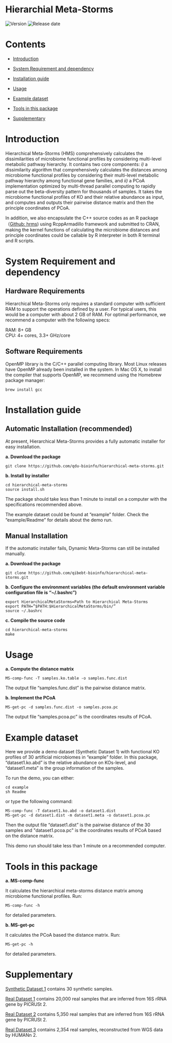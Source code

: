 # Hierarchial Meta-Storms

![Version](https://img.shields.io/badge/Version-1.01%20-brightgreen)
![Release date](https://img.shields.io/badge/Released%20date-Nov.%2018%2C%202020-brightgreen)



# Contents

- [Introduction](#introduction)

- [System Requirement and dependency](#system-requirement-and-dependency)

- [Installation guide](#installation-guide)

- [Usage](#usage)

- [Example dataset](#example-dataset)

- [Tools in this package](#tools-in-this-package)

- [Supplementary](#supplementary)

  

# Introduction

Hierarchical Meta-Storms (HMS) comprehensively calculates the dissimilarities of microbiome functional profiles by considering multi-level metabolic pathway hierarchy. It contains two core components: *i)* a dissimilarity algorithm that comprehensively calculates the distances among microbiome functional profiles by considering their multi-level metabolic pathway hierarchy among functional gene families, and *ii)* a PCoA implementation optimized by multi-thread parallel computing to rapidly parse out the beta-diversity pattern for thousands of samples. It takes the microbiome functional profiles of KO and their relative abundance as input, and computes and outputs their pairwise distance matrix and then the principle coordinates of PCoA. 

In addition, we also encapsulate the C++ source codes as an R package （[Github: hrms](https://github.com/qdu-bioinfo/hrms.git)) using RcppArmadillo framework and submitted to CRAN, making the kernel functions of calculating the microbiome distances and principle coordinates could be callable by R interpreter in both R terminal and R scripts.

# System Requirement and dependency

## Hardware Requirements

Hierarchical Meta-Storms only requires a standard computer with sufficient RAM to support the operations defined by a user. For typical users, this would be a computer with about 2 GB of RAM. For optimal performance, we recommend a computer with the following specs:

  RAM: 8+ GB  
  CPU: 4+ cores, 3.3+ GHz/core

## Software Requirements

OpenMP library is the C/C++ parallel computing library. Most Linux releases have OpenMP already been installed in the system. In Mac OS X, to install the compiler that supports OpenMP, we recommend using the Homebrew package manager:
```
brew install gcc
```

# Installation guide

## Automatic Installation (recommended)

At present, Hierarchical Meta-Storms provides a fully automatic installer for easy installation.

**a. Download the package**

```
git clone https://github.com/qdu-bioinfo/hierarchical-meta-storms.git	
```

**b. Install by installer**
```
cd hierarchical-meta-storms
source install.sh
```

The package should take less than 1 minute to install on a computer with the specifications recommended above.

The example dataset could be found at “example” folder. Check the “example/Readme” for details about the demo run.

## Manual Installation

If the automatic installer fails, Dynamic Meta-Storms can still be installed manually.

**a. Download the package**
```
git clone https://github.com/qibebt-bioinfo/hierarchical-meta-storms.git	
```

**b. Configure the environment variables (the default environment variable configuration file is “~/.bashrc”)**
```
export HierarchicalMetaStorms=Path to Hierarchical Meta-Storms
export PATH=”$PATH:$HierarchicalMetaStorms/bin/”
source ~/.bashrc
```
**c. Compile the source code**

```
cd hierarchical-meta-storms
make
```
# Usage
**a.  Compute the distance matrix**

```
MS-comp-func -T samples.ko.table -o samples.func.dist
```
The output file “samples.func.dist” is the pairwise distance matrix. 

**b. Implement the PCoA**

```
MS-get-pc -d samples.func.dist -o samples.pcoa.pc
```
The output file “samples.pcoa.pc” is the coordinates results of PCoA. 

# Example dataset
Here we provide a demo dataset (Synthetic Dataset 1) with functional KO profiles of 30 artificial microbiomes in “example” folder. In this package, “dataset1.ko.abd” is the relative abundance on KOs-level, and “dataset1.meta” is the group information of the samples.

To run the demo, you can either:
```
cd example
sh Readme
```
or type the following command:
```
MS-comp-func -T dataset1.ko.abd -o dataset1.dist
MS-get-pc -d dataset1.dist -m dataset1.meta -o dataset1.pcoa.pc
```
Then the output file “dataset1.dist” is the pairwise distance of the 30 samples and "dataset1.pcoa.pc" is the coordinates results of PCoA based on the distance matrix. 

This demo run should take less than 1 minute on a recommended computer.

# Tools in this package
**a. MS-comp-func**

It calculates the hierarchical meta-storms distance matrix among microbiome functional profiles. Run:
```
MS-comp-func -h
```
for detailed parameters.

**b. MS-get-pc**

It calculates the PCoA based the distance matrix. Run:
```
MS-get-pc -h
```
for detailed parameters.


# Supplementary

[Synthetic Dataset 1](http://bioinfo.single-cell.cn/Released_Software/hierarchical-meta-storms/data/synthetic_dataset_1.tar.gz) contains 30 synthetic samples.

[Real Dataset 1](http://bioinfo.single-cell.cn/Released_Software/hierarchical-meta-storms/data/real_dataset_1.tar.gz) contains 20,000 real samples that are inferred from 16S rRNA gene by PICRUSt 2.

[Real Dataset 2](http://bioinfo.single-cell.cn/Released_Software/hierarchical-meta-storms/data/actual_dataset_2.tar.gz) contains 5,350 real samples that are inferred from 16S rRNA gene by PICRUSt 2.

[Real Dataset 3](http://bioinfo.single-cell.cn/Released_Software/hierarchical-meta-storms/data/actual_dataset_3.tar.gz) contains 2,354 real samples, reconstructed from WGS data by HUMANn 2.




